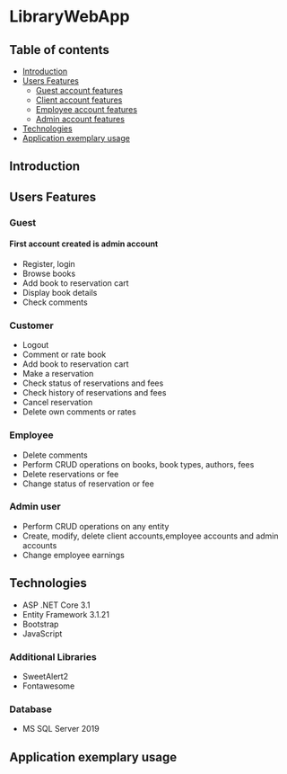 # LibraryWebApp
## Table of contents
* [Introduction](#Introduction)
* [Users Features](#Users-Features)
  * [Guest account features](#Guest)
  * [Client account features](#Customer)
  * [Employee account features](#Employee)
  * [Admin account features](#Admin-user)
* [Technologies](#Technologies)
* [Application exemplary usage](#Application-exemplary-usage)

## Introduction
## Users Features
### Guest
#### First account created is admin account
* Register, login
* Browse books
* Add book to reservation cart
* Display book details
* Check comments
### Customer
* Logout
* Comment or rate book
* Add book to reservation cart 
* Make a reservation
* Check status of reservations and fees
* Check history of reservations and fees
* Cancel reservation
* Delete own comments or rates
### Employee
* Delete comments
* Perform CRUD operations on books, book types, authors, fees
* Delete reservations or fee
* Change status of reservation or fee
### Admin user
* Perform CRUD operations on any entity
* Create, modify, delete client accounts,employee accounts and admin accounts
* Change employee earnings
## Technologies
* ASP .NET Core 3.1
* Entity Framework 3.1.21
* Bootstrap
* JavaScript
### Additional Libraries
* SweetAlert2
* Fontawesome
### Database
* MS SQL Server 2019
## Application exemplary usage
